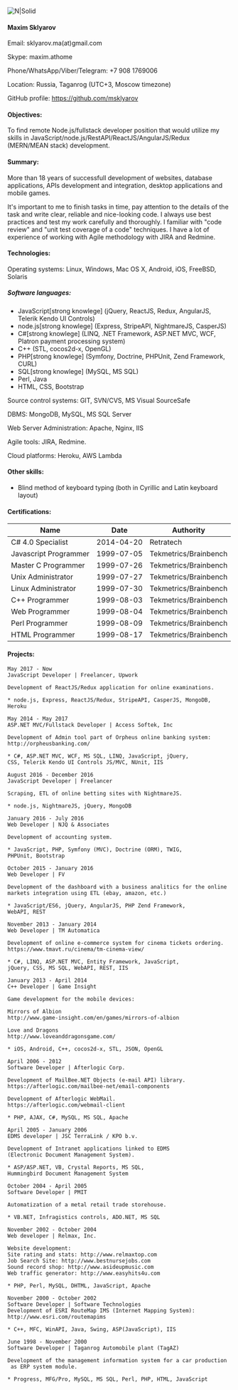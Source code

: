 ![N|Solid](http://s019.radikal.ru/i642/1707/9c/1937b2b75b1e.jpg)

#### Maxim Sklyarov

Email: sklyarov.ma(at)gmail.com

Skype: maxim.athome

Phone/WhatsApp/Viber/Telegram: +7 908 1769006 

Location: Russia, Taganrog (UTC+3, Moscow timezone)

GitHub profile: https://github.com/msklyarov

#### Objectives:

To find remote Node.js/fullstack developer position that would utilize
 my skills in JavaScript/node.js/RestAPI/ReactJS/AngularJS/Redux
 (MERN/MEAN stack) development.

#### Summary:

More than 18 years of successfull development of websites,
database applications, APIs development and integration,
desktop applications and mobile games.

It's important to me to finish tasks in time, pay attention to the
details of the task and write clear, reliable and nice-looking code.
I always use best practices and test my work carefully and thoroughly.
I familiar with "code review" and "unit test coverage of a code"  techniques.
I have a lot of experience of working with Agile methodology with JIRA and Redmine.

#### Technologies:

Operating systems: Linux, Windows, Mac OS X, Android, iOS, FreeBSD, Solaris
##### Software languages:
 * JavaScript[strong knowlege] (jQuery, ReactJS, Redux, AngularJS, Telerik Kendo UI Controls)
 * node.js[strong knowlege] (Express,  StripeAPI, NightmareJS, CasperJS)
 * C#[strong knowlege] (LINQ, .NET Framework, ASP.NET MVC, WCF, Platron payment processing system)
 * C++ (STL, cocos2d-x, OpenGL)
 * PHP[strong knowlege] (Symfony, Doctrine, PHPUnit, Zend Framework, CURL)
 * SQL[strong knowlege] (MySQL, MS SQL)
 * Perl, Java
 * HTML, CSS, Bootstrap

Source control systems: GIT, SVN/CVS, MS Visual SourceSafe

DBMS: MongoDB, MySQL, MS SQL Server

Web Server Administration: Apache, Nginx, IIS

Agile tools: JIRA, Redmine.

Cloud platforms: Heroku, AWS Lambda

#### Other skills:
 * Blind method of keyboard typing (both in Cyrillic and Latin keyboard layout)

#### Certifications:

|Name|Date|Authority|
|----|----|---------|
|C# 4.0 Specialist|2014-04-20|Retratech|
|Javascript Programmer|1999-07-05|Tekmetrics/Brainbench|
|Master C Programmer|1999-07-26|Tekmetrics/Brainbench|
|Unix Administrator|1999-07-27|Tekmetrics/Brainbench|
|Linux Administrator|1999-07-30|Tekmetrics/Brainbench|
|C++ Programmer|1999-08-03|Tekmetrics/Brainbench|
|Web Programmer|1999-08-04|Tekmetrics/Brainbench|
|Perl Programmer|1999-08-09|Tekmetrics/Brainbench|
|HTML Programmer|1999-08-17|Tekmetrics/Brainbench|

#### Projects:

```
May 2017 - Now
JavaScript Developer | Freelancer, Upwork

Development of ReactJS/Redux application for online examinations.

* node.js, Express, ReactJS/Redux, StripeAPI, CasperJS, MongoDB, Heroku
```
```
May 2014 - May 2017
ASP.NET MVC/Fullstack Developer | Access Softek, Inc

Development of Admin tool part of Orpheus online banking system:
http://orpheusbanking.com/

* C#, ASP.NET MVC, WCF, MS SQL, LINQ, JavaScript, jQuery,
CSS, Telerik Kendo UI Controls JS/MVC, NUnit, IIS
```
```
August 2016 - December 2016
JavaScript Developer | Freelancer

Scraping, ETL of online betting sites with NightmareJS.

* node.js, NightmareJS, jQuery, MongoDB
```
```
January 2016 - July 2016
Web Developer | NJQ & Associates

Development of accounting system.

* JavaScript, PHP, Symfony (MVC), Doctrine (ORM), TWIG,
PHPUnit, Bootstrap
```
```
October 2015 - January 2016
Web Developer | FV

Development of the dashboard with a business analitics for the online
markets integration using ETL (ebay, amazon, etc.)

* JavaScript/ES6, jQuery, AngularJS, PHP Zend Framework,
WebAPI, REST
```
```
November 2013 - January 2014
Web Developer | TM Automatica

Development of online e-commerce system for cinema tickets ordering.
https://www.tmavt.ru/cinema/tm-cinema-view/

* C#, LINQ, ASP.NET MVC, Entity Framework, JavaScript,
jQuery, CSS, MS SQL, WebAPI, REST, IIS
```
```
January 2013 - April 2014
C++ Developer | Game Insight

Game development for the mobile devices:

Mirrors of Albion
http://www.game-insight.com/en/games/mirrors-of-albion

Love and Dragons
http://www.loveanddragonsgame.com/

* iOS, Android, C++, cocos2d-x, STL, JSON, OpenGL
```
```
April 2006 - 2012
Software Developer | Afterlogic Corp.

Development of MailBee.NET Objects (e-mail API) library.
https://afterlogic.com/mailbee-net/email-components

Development of Afterlogic WebMail.
https://afterlogic.com/webmail-client

* PHP, AJAX, C#, MySQL, MS SQL, Apache
```
```
April 2005 - January 2006
EDMS developer | JSC TerraLink / KPO b.v.

Development of Intranet applications linked to EDMS
(Electronic Document Management System).

* ASP/ASP.NET, VB, Crystal Reports, MS SQL,
Hummingbird Document Management System
```
```
October 2004 - April 2005
Software Developer | PMIT 

Automatization of a metal retail trade storehouse.

* VB.NET, Infragistics controls, ADO.NET, MS SQL
```
```
November 2002 - October 2004
Web developer | Relmax, Inc.

Website development:
Site rating and stats: http://www.relmaxtop.com
Job Search Site: http://www.bestnursejobs.com
Sound record shop: http://www.asideupmusic.com
Web traffic generator: http://www.easyhits4u.com

* PHP, Perl, MySQL, DHTML, JavaScript, Apache
```
```
November 2000 - October 2002
Software Developer | Software Technologies
Development of ESRI RouteMap IMS (Internet Mapping System):
http://www.esri.com/routemapims

* C++, MFC, WinAPI, Java, Swing, ASP(JavaScript), IIS
```
```
June 1998 - November 2000
Software Developer | Taganrog Automobile plant (TagAZ)

Development of the management information system for a car production
 as ERP system module.

* Progress, MFG/Pro, MySQL, MS SQL, Perl, PHP, HTML, JavaScript
```

